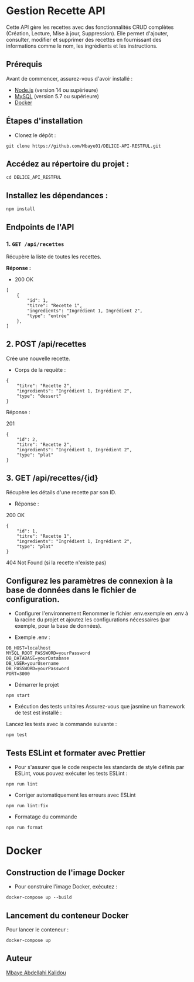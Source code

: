 # Gestion Recette API

Cette API gère les recettes avec des fonctionnalités CRUD complètes (Création, Lecture, Mise à jour, Suppression). Elle permet d'ajouter, consulter, modifier et supprimer des recettes en fournissant des informations comme le nom, les ingrédients et les instructions.

## Prérequis

Avant de commencer, assurez-vous d'avoir installé :

- [Node.js](https://nodejs.org/) (version 14 ou supérieure)
- [MySQL](https://dev.mysql.com/downloads/installer/) (version 5.7 ou supérieure)
- [Docker](https://www.docker.com/products/docker-desktop/)

## Étapes d'installation

- Clonez le dépôt :

```
git clone https://github.com/Mbaye01/DELICE-API-RESTFUL.git
```

## Accédez au répertoire du projet :

```
cd DELICE_API_RESTFUL
```

## Installez les dépendances :

```
npm install
```

## Endpoints de l'API

### 1. `GET /api/recettes`

Récupère la liste de toutes les recettes.

**Réponse :**

- 200 OK

```
[
    {
        "id": 1,
        "titre": "Recette 1",
        "ingredients": "Ingrédient 1, Ingrédient 2",
        "type": "entrée"
    },
]
```

## 2. POST /api/recettes

Crée une nouvelle recette.

- Corps de la requête :

```
{
    "titre": "Recette 2",
    "ingredients": "Ingrédient 1, Ingrédient 2",
    "type": "dessert"
}
```

Réponse :

201

```
{
    "id": 2,
    "titre": "Recette 2",
    "ingredients": "Ingrédient 1, Ingrédient 2",
    "type": "plat"
}
```

## 3. GET /api/recettes/{id}

Récupère les détails d'une recette par son ID.

- Réponse :

200 OK

```
{
    "id": 1,
    "titre": "Recette 1",
    "ingredients": "Ingrédient 1, Ingrédient 2",
    "type": "plat"
}
```

404 Not Found (si la recette n'existe pas)

## Configurez les paramètres de connexion à la base de données dans le fichier de configuration.

- Configurer l'environnement
  Renommer le fichier .env.exemple en .env à la racine du projet et ajoutez les configurations nécessaires (par exemple, pour la base de données).

- Exemple .env :

```
DB_HOST=localhost
MYSQL_ROOT_PASSWORD=yourPassword
DB_DATABASE=yourDatabase
DB_USER=yourUsername
DB_PASSWORD=yourPassword
PORT=3000
```

- Démarrer le projet

```
npm start
```

- Exécution des tests unitaires
  Assurez-vous que jasmine un framework de test est installé :

Lancez les tests avec la commande suivante :

```
npm test
```

## Tests ESLint et formater avec Prettier

- Pour s'assurer que le code respecte les standards de style définis par ESLint, vous pouvez exécuter les tests ESLint :

```
npm run lint
```

- Corriger automatiquement les erreurs avec ESLint

```
npm run lint:fix
```

- Formatage du commande

```
npm run format
```

# Docker

## Construction de l'image Docker

- Pour construire l'image Docker, exécutez :

```
docker-compose up --build
```

## Lancement du conteneur Docker

Pour lancer le conteneur :

```
docker-compose up
```

## Auteur

[Mbaye Abdellahi Kalidou](https://github.com/Mbaye01/API-RESTFUL.git)
